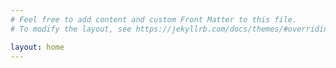 ```yaml
---
# Feel free to add content and custom Front Matter to this file.
# To modify the layout, see https://jekyllrb.com/docs/themes/#overriding-theme-defaults

layout: home
---
```


<html lang="en">
<head>
    <meta charset="UTF-8">
    <title>Raheem Barnett | Scientist + Artist<title>
    <script src="https://cdnjs.cloudflare.com/ajax/libs/p5.js/0.8.0/p5.js"></script>
    <script src="{{ base.url | prepend: site.url }}/assets/test.js"></script>
</head>
<h1>TBD</h1>
</html>